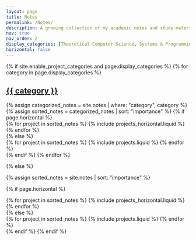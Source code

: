 ```yaml
---  
layout: page  
title: Notes  
permalink: /Notes/  
description: A growing collection of my academic notes and study materials.  
nav: true  
nav_order: 2  
display_categories: [Theoretical Computer Science, Systems & Programming,Math, Physics]  
horizontal: false  
---  
```

  
<!-- pages/notes.md -->  
<div class="projects">  
{% if site.enable_project_categories and page.display_categories %}  
  <!-- Display categorized notes -->  
  {% for category in page.display_categories %}  
  <a id="{{ category }}" href=".#{{ category }}">  
    <h2 class="category">{{ category }}</h2>  
  </a>  
  {% assign categorized_notes = site.notes | where: "category", category %}  
  {% assign sorted_notes = categorized_notes | sort: "importance" %}  
  <!-- Generate cards for each note -->  
  {% if page.horizontal %}  
  <div class="container">  
    <div class="row row-cols-1 row-cols-md-2">  
    {% for project in sorted_notes %}  
      {% include projects_horizontal.liquid %}  
    {% endfor %}  
    </div>  
  </div>  
  {% else %}  
  <div class="row row-cols-1 row-cols-md-3">  
    {% for project in sorted_notes %}  
      {% include projects.liquid %}  
    {% endfor %}  
  </div>  
  {% endif %}  
  {% endfor %}  
  
{% else %}  
  
<!-- Display notes without categories -->  
  
{% assign sorted_notes = site.notes | sort: "importance" %}  
  
  <!-- Generate cards for each note -->  
  
{% if page.horizontal %}  
  
  <div class="container">  
    <div class="row row-cols-1 row-cols-md-2">  
    {% for project in sorted_notes %}  
      {% include projects_horizontal.liquid %}  
    {% endfor %}  
    </div>  
  </div>  
  {% else %}  
  <div class="row row-cols-1 row-cols-md-3">  
    {% for project in sorted_notes %}  
      {% include projects.liquid %}  
    {% endfor %}  
  </div>  
  {% endif %}  
{% endif %}  
</div>


